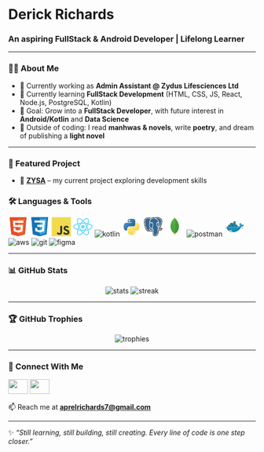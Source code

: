 <h1>Derick Richards</h1>
<h3>An aspiring FullStack & Android Developer | Lifelong Learner</h3>

---

### 👨‍💼 About Me
- 🏢 Currently working as **Admin Assistant @ Zydus Lifesciences Ltd**  
- 🌱 Currently learning **FullStack Development** (HTML, CSS, JS, React, Node.js, PostgreSQL, Kotlin)  
- 🎯 Goal: Grow into a **FullStack Developer**, with future interest in **Android/Kotlin** and **Data Science**  
- 📖 Outside of coding: I read **manhwas & novels**, write **poetry**, and dream of publishing a **light novel**  

---

### 🔭 Featured Project
- 🚀 **[ZYSA](https://github.com/DerickRichards/Zysa)** – my current project exploring development skills  


### 🛠️ Languages & Tools
<p align="left"> 
  <img src="https://raw.githubusercontent.com/devicons/devicon/master/icons/html5/html5-original.svg" alt="html5" width="40" height="40"/>
  <img src="https://raw.githubusercontent.com/devicons/devicon/master/icons/css3/css3-original.svg" alt="css3" width="40" height="40"/>
  <img src="https://raw.githubusercontent.com/devicons/devicon/master/icons/javascript/javascript-original.svg" alt="javascript" width="40" height="40"/>
  <img src="https://raw.githubusercontent.com/devicons/devicon/master/icons/react/react-original.svg" alt="react" width="40" height="40"/>
  <img src="https://www.vectorlogo.zone/logos/kotlinlang/kotlinlang-icon.svg" alt="kotlin" width="40" height="40"/>
  <img src="https://raw.githubusercontent.com/devicons/devicon/master/icons/python/python-original.svg" alt="python" width="40" height="40"/>
  <img src="https://raw.githubusercontent.com/devicons/devicon/master/icons/postgresql/postgresql-original.svg" alt="postgresql" width="40" height="40"/>
  <img src="https://raw.githubusercontent.com/devicons/devicon/master/icons/mongodb/mongodb-original.svg" alt="mongodb" width="40" height="40"/>
  <img src="https://www.vectorlogo.zone/logos/getpostman/getpostman-icon.svg" alt="postman" width="40" height="40"/>
  <img src="https://raw.githubusercontent.com/devicons/devicon/master/icons/docker/docker-original.svg" alt="docker" width="40" height="40"/>
  <img src="https://www.vectorlogo.zone/logos/amazon_aws/amazon_aws-icon.svg" alt="aws" width="40" height="40"/>
  <img src="https://www.vectorlogo.zone/logos/git-scm/git-scm-icon.svg" alt="git" width="40" height="40"/>
  <img src="https://www.vectorlogo.zone/logos/figma/figma-icon.svg" alt="figma" width="40" height="40"/>
</p>

---

### 📊 GitHub Stats
<p align="center">
  <img src="https://github-readme-stats.vercel.app/api?username=DerickRichards&show_icons=true&theme=tokyonight" alt="stats"/>
  <img src="https://github-readme-streak-stats.herokuapp.com/?user=DerickRichards&theme=tokyonight" alt="streak"/>
</p>

---

### 🏆 GitHub Trophies
<p align="center">
  <img src="https://github-profile-trophy.vercel.app/?username=DerickRichards&theme=onedark&row=1&column=6" alt="trophies"/>
</p>

---

### 🤝 Connect With Me
<p align="left">
<a href="https://linkedin.com/in/derickrichards" target="blank"><img src="https://raw.githubusercontent.com/rahuldkjain/github-profile-readme-generator/master/src/images/icons/Social/linked-in-alt.svg" height="30" width="40" /></a>
<a href="https://www.leetcode.com/derickrichards" target="blank"><img src="https://raw.githubusercontent.com/rahuldkjain/github-profile-readme-generator/master/src/images/icons/Social/leet-code.svg" height="30" width="40" /></a>
</p>

📫 Reach me at **aprelrichards7@gmail.com**

---

✨ _“Still learning, still building, still creating. Every line of code is one step closer.”_
